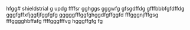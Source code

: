 hfgg# shieldstrial
g
updg
ffffsr
gghggs
gggwfg
gfsgdffdg
gfffbbbfgfdffdg
gggfgffхfjggfjfggfgfg
gggggfffggfghggdfgffggfd
fffgggnjfffgsg
fffgggghbffafg
ffffgggfffvg
hgggffgfg
fg
